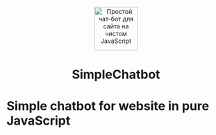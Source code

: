 <p align="center">
  <a href="https://itchief.ru/javascript/chatbot-for-website">
    <img alt="Простой чат-бот для сайта на чистом JavaScript" src="https://github.com/itchief/SimpleChatbot/raw/main/itchief_logo.png" width="100">
  </a>
</p>
<h1 align="center">
  SimpleChatbot
</h1>

# Simple chatbot for website in pure JavaScript
